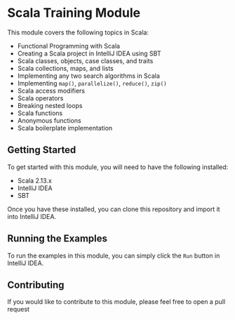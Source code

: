 # Scala Training Module

This module covers the following topics in Scala:

* Functional Programming with Scala
* Creating a Scala project in IntelliJ IDEA using SBT
* Scala classes, objects, case classes, and traits
* Scala collections, maps, and lists
* Implementing any two search algorithms in Scala
* Implementing `map()`, `parallelize()`, `reduce()`, `zip()`
* Scala access modifiers
* Scala operators
* Breaking nested loops
* Scala functions
* Anonymous functions
* Scala boilerplate implementation

## Getting Started

To get started with this module, you will need to have the following installed:

* Scala 2.13.x
* IntelliJ IDEA
* SBT

Once you have these installed, you can clone this repository and import it into IntelliJ IDEA.

## Running the Examples

To run the examples in this module, you can simply click the `Run` button in IntelliJ IDEA.

## Contributing

If you would like to contribute to this module, please feel free to open a pull request
